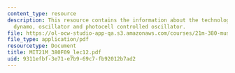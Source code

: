 ```yaml
---
content_type: resource
description: This resource contains the information about the technological determinism,
  dynamo, oscillator and photocell controlled oscillator.
file: https://ol-ocw-studio-app-qa.s3.amazonaws.com/courses/21m-380-music-and-technology-contemporary-history-and-aesthetics-fall-2009/9311efbf3e71e7b969c7fb92012b7ad2_MIT21M_380F09_lec12.pdf
file_type: application/pdf
resourcetype: Document
title: MIT21M_380F09_lec12.pdf
uid: 9311efbf-3e71-e7b9-69c7-fb92012b7ad2
---
```

